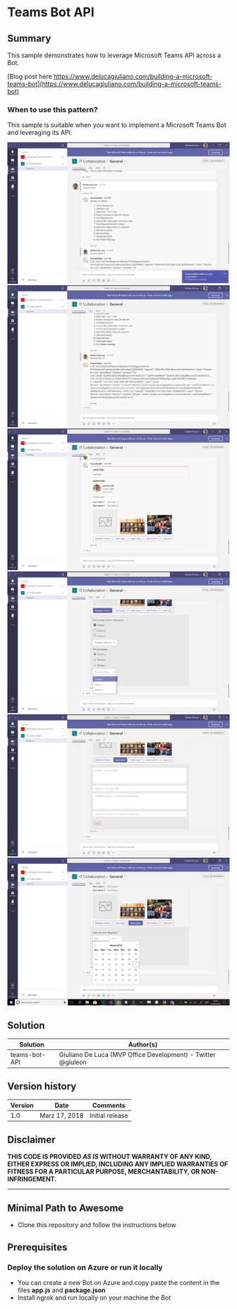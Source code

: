 # Teams Bot API #

## Summary ##

This sample demonstrates how to leverage Microsoft Teams API across a Bot.

[Blog post here https://www.delucagiuliano.com/building-a-microsoft-teams-bot](https://www.delucagiuliano.com/building-a-microsoft-teams-bot)

### When to use this pattern? ###
This sample is suitable when you want to implement a Microsoft Teams Bot and leveraging its API. 

<p align="center">
  <img src="./images/Teams.PNG"/>
  <img src="./images/Teams2.PNG"/>
  <img src="./images/Teams3.PNG"/>
  <img src="./images/Teams4.PNG"/>
  <img src="./images/Teams5.PNG"/>
  <img src="./images/Teams6.PNG"/>
</p>

## Solution

Solution|Author(s)
--------|---------
teams-bot-API | Giuliano De Luca (MVP Office Development) - Twitter @giuleon

## Version history

Version|Date|Comments
-------|----|--------
1.0 | Marz 17, 2018 | Initial release

## Disclaimer
**THIS CODE IS PROVIDED *AS IS* WITHOUT WARRANTY OF ANY KIND, EITHER EXPRESS OR IMPLIED, INCLUDING ANY IMPLIED WARRANTIES OF FITNESS FOR A PARTICULAR PURPOSE, MERCHANTABILITY, OR NON-INFRINGEMENT.**

---

## Minimal Path to Awesome

- Clone this repository and follow the instructions below

## Prerequisites ##
 
### Deploy the solution on Azure or run it locally ###
- You can create a new Bot on Azure and copy paste the content in the files **app.js** and **package.json**
- Install ngrok and run locally on your machine the Bot
